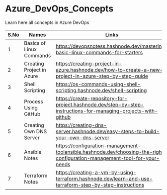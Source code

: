 # Azure_DevOps_Concepts
Learn here all concepts in Azure DevOps


| S.No | Names                     | Links                                                                                                                     |
|------|---------------------------|---------------------------------------------------------------------------------------------------------------------------|
| 1    | Basics of Linux Commands  | https://devopsnotess.hashnode.dev/mastering-basic-linux-commands-for-starters                                             |
| 2    | Creating Project in Azure | https://creating-project-in-azure.hashnode.dev/how-to-create-a-new-project-in-azure-step-by-step-guide                    |
| 3    | Shell Scripting           | https://os-commands-using-shell-scripting.hashnode.dev/shell-scripting                                                    |
| 4    | Process Using GitHub      | https://create-repository-for-project.hashnode.dev/step-by-step-instructions-for-managing-projects-with-github            |
| 5    | Creating Own DNS Server   | https://creating-dns-server.hashnode.dev/easy-steps-to-build-your-own-dns-server                                          |
| 6    | Ansible Notes             | https://configuration-management-toolansible.hashnode.dev/choosing-the-right-configuration-management-tool-for-your-needs |
| 7    | Terraform Notes           | https://creating-a-vm-by-using-terraform.hashnode.dev/learn-and-use-terraform-step-by-step-instructions                   |